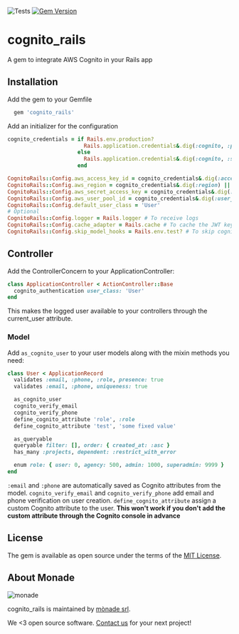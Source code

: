 ![Tests](https://github.com/monade/cognito_rails/actions/workflows/test.yml/badge.svg)
[![Gem Version](https://badge.fury.io/rb/cognito_rails.svg)](https://badge.fury.io/rb/cognito_rails)

# cognito_rails

A gem to integrate AWS Cognito in your Rails app

## Installation

Add the gem to your Gemfile

```ruby
  gem 'cognito_rails'
```

Add an initializer for the configuration

```ruby
cognito_credentials = if Rails.env.production?
                        Rails.application.credentials&.dig(:cognito, :production)
                      else
                        Rails.application.credentials&.dig(:cognito, :staging)
                      end

CognitoRails::Config.aws_access_key_id = cognito_credentials&.dig(:access_key_id) || 'test'
CognitoRails::Config.aws_region = cognito_credentials&.dig(:region) || 'test'
CognitoRails::Config.aws_secret_access_key = cognito_credentials&.dig(:secret_access_key) || 'test'
CognitoRails::Config.aws_user_pool_id = cognito_credentials&.dig(:user_pool_id) || 'test'
CognitoRails::Config.default_user_class = 'User'
# Optional
CognitoRails::Config.logger = Rails.logger # To receive logs
CognitoRails::Config.cache_adapter = Rails.cache # To cache the JWT keys API call
CognitoRails::Config.skip_model_hooks = Rails.env.test? # To skip cognito user creation during tests
```

## Controller

Add the ControllerConcern to your ApplicationController:

```ruby
class ApplicationController < ActionController::Base
  cognito_authentication user_class: 'User'
end
```

This makes the logged user available to your controllers through the current_user attribute.

### Model

Add `as_cognito_user` to your user models along with the mixin methods you need:

```ruby
class User < ApplicationRecord
  validates :email, :phone, :role, presence: true
  validates :email, :phone, uniqueness: true

  as_cognito_user
  cognito_verify_email
  cognito_verify_phone
  define_cognito_attribute 'role', :role
  define_cognito_attribute 'test', 'some fixed value'

  as_queryable
  queryable filter: [], order: { created_at: :asc }
  has_many :projects, dependent: :restrict_with_error

  enum role: { user: 0, agency: 500, admin: 1000, superadmin: 9999 }
end
```

`:email` and `:phone` are automatically saved as Cognito attributes from the model.
`cognito_verify_email` and `cognito_verify_phone` add email and phone verification on user creation.
`define_cognito_attribute` assign a custom Cognito attribute to the user. **This won't work if you don't add the custom attribute through the Cognito console in advance**

## License

The gem is available as open source under the terms of the [MIT License](https://opensource.org/licenses/MIT).

About Monade
----------------

![monade](https://monade.io/wp-content/uploads/2021/06/monadelogo.png)

cognito_rails is maintained by [mònade srl](https://monade.io/en/home-en/).

We <3 open source software. [Contact us](https://monade.io/en/contact-us/) for your next project!
